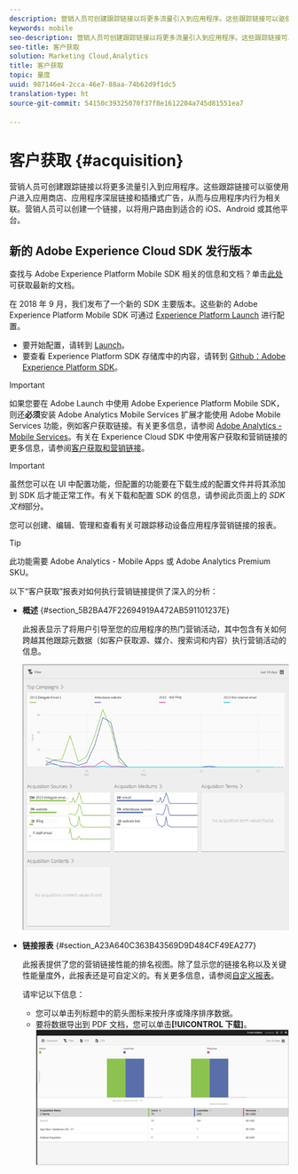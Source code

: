 ```yaml
---
description: 营销人员可创建跟踪链接以将更多流量引入到应用程序。这些跟踪链接可以驱使用户进入应用商店、应用程序深层链接和插播式广告，从而与应用程序内行为相关联。营销人员可以创建一个链接，以将用户路由到适合的 iOS、Android 或其他平台。
keywords: mobile
seo-description: 营销人员可创建跟踪链接以将更多流量引入到应用程序。这些跟踪链接可以驱使用户进入应用商店、应用程序深层链接和插播式广告，从而与应用程序内行为相关联。营销人员可以创建一个链接，以将用户路由到适合的 iOS、Android 或其他平台。
seo-title: 客户获取
solution: Marketing Cloud,Analytics
title: 客户获取
topic: 量度
uuid: 987146e4-2cca-46e7-88aa-74b62d9f1dc5
translation-type: ht
source-git-commit: 54150c39325070f37f8e1612204a745d81551ea7

---
```



# 客户获取 {#acquisition}

营销人员可创建跟踪链接以将更多流量引入到应用程序。这些跟踪链接可以驱使用户进入应用商店、应用程序深层链接和插播式广告，从而与应用程序内行为相关联。营销人员可以创建一个链接，以将用户路由到适合的 iOS、Android 或其他平台。

## 新的 Adobe Experience Cloud SDK 发行版本

查找与 Adobe Experience Platform Mobile SDK 相关的信息和文档？单击[此处](https://aep-sdks.gitbook.io/docs/)可获取最新的文档。

在 2018 年 9 月，我们发布了一个新的 SDK 主要版本。这些新的 Adobe Experience Platform Mobile SDK 可通过 [Experience Platform Launch](https://www.adobe.com/cn/experience-platform/launch.html) 进行配置。

* 要开始配置，请转到 [Launch](https://launch.adobe.com/)。
* 要查看 Experience Platform SDK 存储库中的内容，请转到 [Github：Adobe Experience Platform SDK](https://github.com/Adobe-Marketing-Cloud/acp-sdks)。

>[!IMPORTANT]
>
> 如果您要在 Adobe Launch 中使用 Adobe Experience Platform Mobile SDK，则还&#x200B;**必须**&#x200B;安装 Adobe Analytics Mobile Services 扩展才能使用 Adobe Mobile Services 功能，例如客户获取链接。有关更多信息，请参阅 [Adobe Analytics - Mobile Services](https://aep-sdks.gitbook.io/docs/using-mobile-extensions/adobe-analytics-mobile-services)。有关在 Experience Cloud SDK 中使用客户获取和营销链接的更多信息，请参阅[客户获取和营销链接](https://aep-sdks.gitbook.io/docs/using-mobile-extensions/adobe-analytics-mobile-services#acquisition-and-marketing-links)。

>[!IMPORTANT]
>
>虽然您可以在 UI 中配置功能，但配置的功能要在下载生成的配置文件并将其添加到 SDK 后才能正常工作。有关下载和配置 SDK 的信息，请参阅此页面上的 *SDK 文档*&#x200B;部分。

您可以创建、编辑、管理和查看有关可跟踪移动设备应用程序营销链接的报表。

>[!TIP]
>
>此功能需要 Adobe Analytics - Mobile Apps 或 Adobe Analytics Premium SKU。

以下“客户获取”报表对如何执行营销链接提供了深入的分析：

* **概述** {#section_5B2BA47F22694919A472AB591101237E}

   此报表显示了将用户引导至您的应用程序的热门营销活动，其中包含有关如何跨越其他跟踪元数据（如客户获取源、媒介、搜索词和内容）执行营销活动的信息。

   ![](assets/acquisition_overview.png)

* **链接报表** {#section_A23A640C363B43569D9D484CF49EA277}

   此报表提供了您的营销链接性能的排名视图。除了显示您的链接名称以及关键性能量度外，此报表还是可自定义的。有关更多信息，请参阅[自定义报表](/help/using/usage/reports-customize/t-reports-customize.md)。

   请牢记以下信息：

   * 您可以单击列标题中的箭头图标来按升序或降序排序数据。
   * 要将数据导出到 PDF 文档，您可以单击&#x200B;**[!UICONTROL 下载]**。
   ![](assets/acquisition_name.png)
